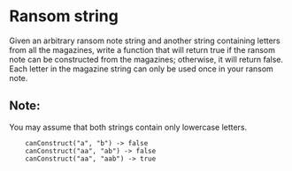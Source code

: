 # Ransom string

Given an arbitrary ransom note string and another string containing letters from all the magazines, write a function that will return true if the ransom note can be constructed from the magazines; otherwise, it will return false.
Each letter in the magazine string can only be used once in your ransom note.

## Note:

You may assume that both strings contain only lowercase letters.

        canConstruct("a", "b") -> false
        canConstruct("aa", "ab") -> false
        canConstruct("aa", "aab") -> true
